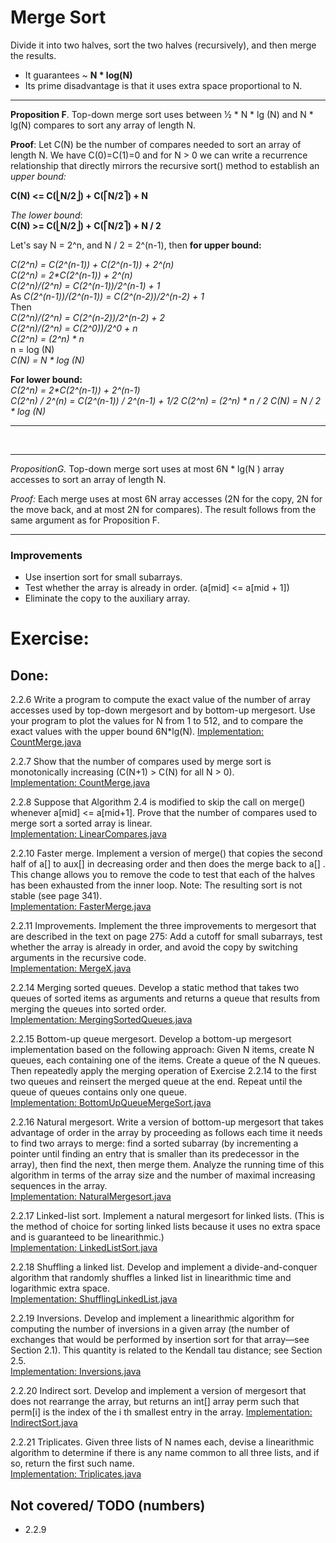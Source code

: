 # Merge Sort

Divide it into two halves, sort the two halves (recursively),
and then merge the results.

- It guarantees ~ **N * log(N)**
- Its prime disadvantage is that it uses extra space proportional to N.

___
__Proposition F__. Top-down merge sort uses between 1⁄2 * N * lg (N) and
N * lg(N) compares to sort any array of length N.

__Proof__: Let C(N) be the number of compares needed to sort an array of length N.
We have C(0)=C(1)=0 and for N > 0 we can write a recurrence relationship that
directly mirrors the recursive sort() method to establish an
_upper bound:_

**C(N) <= C(⎣N/2⎦) + C(⎡N/2⎤) + N**

_The lower bound_:  
**C(N) >= C(⎣N/2⎦) + C(⎡N/2⎤) + N / 2**

Let's say N = 2^n, and N / 2 = 2^(n-1), then **for upper bound:**

_C(2^n) = C(2^(n-1)) + C(2^(n-1)) + 2^(n)_   
_C(2^n) = 2*C(2^(n-1)) + 2^(n)_  
_C(2^n)/(2^n) = C(2^(n-1))/2^(n-1) + 1_  
As _C(2^(n-1))/(2^(n-1)) = C(2^(n-2))/2^(n-2) + 1_  
Then  
_C(2^n)/(2^n) = C(2^(n-2))/2^(n-2) + 2_  
_C(2^n)/(2^n) = C(2^0))/2^0 + n_  
_C(2^n) = (2^n) * n_  
n = log (N)  
_C(N) = N * log (N)_

**For lower bound:**  
_C(2^n) = 2*C(2^(n-1)) + 2^(n-1)_  
_C(2^n) / 2^(n) = C(2^(n-1)) / 2^(n-1) + 1/2_
_C(2^n) = (2^n) * n / 2_
_C(N) = N / 2 * log (N)_
***

<br/>

---
_PropositionG._ Top-down merge sort uses at most 6N * lg(N )
array accesses to sort an array of length N.

_Proof:_ Each merge uses at most 6N array accesses
(2N for the copy, 2N for the move back, and at most 2N for compares).
The result follows from the same argument as for Proposition F.
***

### Improvements

- Use insertion sort for small subarrays.
- Test whether the array is already in order. (a[mid] <= a[mid + 1])
- Eliminate the copy to the auxiliary array.

# Exercise:

## Done:

2.2.6 Write a program to compute the exact value of the number of array accesses used by
top-down mergesort and by bottom-up mergesort.
Use your program to plot the values for N from 1 to 512, and to compare the exact values
with the upper bound 6N*lg(N).
[Implementation: CountMerge.java](./exercises/CountMerge.java)

2.2.7 Show that the number of compares used by merge sort is monotonically increasing
(C(N+1) > C(N) for all N > 0).  
[Implementation: CountMerge.java](./exercises/CountMerge.java)

2.2.8 Suppose that Algorithm 2.4 is modified to skip the call on merge() whenever a[mid] <= a[mid+1].
Prove that the number of compares used to merge sort a sorted array is linear.  
[Implementation: LinearCompares.java](./exercises/LinearCompares.java)

2.2.10 Faster merge. Implement a version of merge() that copies the second half of
a[] to aux[] in decreasing order and then does the merge back to a[] .
This change allows you to remove the code to test that each of the halves
has been exhausted from the inner loop.
Note: The resulting sort is not stable (see page 341).      
[Implementation: FasterMerge.java](./creative/FasterMerge.java)

2.2.11 Improvements.
Implement the three improvements to mergesort that are described in the text on page 275:
Add a cutoff for small subarrays, test whether the array is already in order, and avoid
the copy by switching arguments in the recursive code.  
[Implementation: MergeX.java](./creative/MergeX.java)

2.2.14 Merging sorted queues. Develop a static method that takes two queues of sorted
items as arguments and returns a queue that results from merging the queues into
sorted order.  
[Implementation: MergingSortedQueues.java](./creative/MergingSortedQueues.java)

2.2.15 Bottom-up queue mergesort.
Develop a bottom-up mergesort implementation based on the following approach:
Given N items, create N queues, each containing one of the items. Create a queue of the N queues.
Then repeatedly apply the merging operation of Exercise 2.2.14 to the first two queues and
reinsert the merged queue at the end. Repeat until the queue of queues contains only one queue.  
[Implementation: BottomUpQueueMergeSort.java](./creative/BottomUpQueueMergeSort.java)

2.2.16 Natural mergesort. Write a version of bottom-up mergesort that takes advantage of order
in the array by proceeding as follows each time it needs to find two arrays to merge:
find a sorted subarray (by incrementing a pointer until finding an entry that is smaller than
its predecessor in the array), then find the next, then merge them.
Analyze the running time of this algorithm in terms of the array size and the number of
maximal increasing sequences in the array.  
[Implementation: NaturalMergesort.java](./creative/NaturalMergesort.java)

2.2.17 Linked-list sort. Implement a natural mergesort for linked lists. (This is the
method of choice for sorting linked lists because it uses no extra space and is guaranteed
to be linearithmic.)  
[Implementation: LinkedListSort.java](./creative/LinkedListSort.java)

2.2.18 Shuffling a linked list. Develop and implement a divide-and-conquer
algorithm that randomly shuffles a linked list in linearithmic time and
logarithmic extra space.  
[Implementation: ShufflingLinkedList.java](./creative/ShufflingLinkedList.java)

2.2.19 Inversions. Develop and implement a linearithmic algorithm for computing
the number of inversions in a given array (the number of exchanges that would be
performed by insertion sort for that array—see Section 2.1). This quantity is related
to the Kendall tau distance; see Section 2.5.  
[Implementation: Inversions.java](./creative/Inversions.java)

2.2.20 Indirect sort. Develop and implement a version of mergesort that does not rearrange
the array, but returns an int[] array perm such that perm[i] is the index of the
i th smallest entry in the array.
[Implementation: IndirectSort.java](./creative/IndirectSort.java)

2.2.21 Triplicates. Given three lists of N names each, devise a linearithmic algorithm
to determine if there is any name common to all three lists, and if so, return the first
such name.  
[Implementation: Triplicates.java](./creative/Triplicates.java)

## Not covered/ TODO (numbers)

- 2.2.9